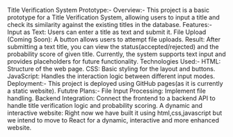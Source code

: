 Title Verification System Prototype:-
Overview:-
This project is a basic prototype for a Title Verification System, allowing users to input a title and check its similarity against the existing titles in the database.
Features:-
Input as Text: Users can enter a title as text and submit it.
File Upload (Coming Soon): A button allows users to attempt file uploads.
Result: After submitting a text title, you can view the status(accepted/rejected) and the probability score of given title.
Currently, the system supports text input and provides placeholders for future functionality.
Technologies Used:-
HTML: Structure of the web page.
CSS: Basic styling for the layout and buttons.
JavaScript: Handles the interaction logic between different input modes.
Deployment:-
This project is deployed using GitHub pages(as it is currently a static website).
Fututre Plans:-
File Input Processing: Implement file handling.
Backend Integration: Connect the frontend to a backend API to handle title verification logic and probability scoring.
A dynamic and interactive website: Right now we have built it using html,css,javascript but we intend to move to React for a dynamic, interactive and more enhanced website.
